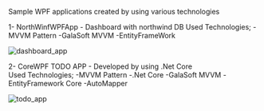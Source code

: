 Sample WPF applications created by using various technologies

1- NorthWinfWPFApp - Dashboard with northwind DB
    Used Technologies;
    -MVVM Pattern
    -GalaSoft MVVM
    -EntityFrameWork
    
![dashboard_app](https://user-images.githubusercontent.com/9989967/170027963-67026a86-3e7d-46f7-8ad3-260477241813.gif)

    
2- CoreWPF TODO APP - Developed by using .Net Core    
    Used Technologies;
    -MVVM Pattern
    -.Net Core
    -GalaSoft MVVM
    -EntityFramework Core
    -AutoMapper
    
    
![todo_app](https://user-images.githubusercontent.com/9989967/170027308-47341ad5-6d1c-452c-a578-ffcf86a05e9c.gif)
